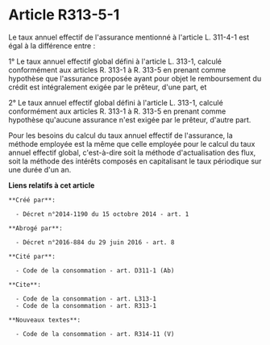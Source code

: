 # Article R313-5-1

Le taux annuel effectif de l'assurance mentionné à l'article L. 311-4-1 est égal à la différence entre : 

1° Le taux annuel effectif global défini à l'article L. 313-1, calculé conformément aux articles R. 313-1 à R. 313-5 en
prenant comme hypothèse que l'assurance proposée ayant pour objet le remboursement du crédit est intégralement exigée par le
prêteur, d'une part, et 

2° Le taux annuel effectif global défini à l'article L. 313-1, calculé conformément aux articles R. 313-1 à R. 313-5 en
prenant comme hypothèse qu'aucune assurance n'est exigée par le prêteur, d'autre part. 

Pour les besoins du calcul du taux annuel effectif de l'assurance, la méthode employée est la même que celle employée pour le
calcul du taux annuel effectif global, c'est-à-dire soit la méthode d'actualisation des flux, soit la méthode des intérêts
composés en capitalisant le taux périodique sur une durée d'un an.

**Liens relatifs à cet article**

	**Créé par**:

	  - Décret n°2014-1190 du 15 octobre 2014 - art. 1

	**Abrogé par**:

	  - Décret n°2016-884 du 29 juin 2016 - art. 8

	**Cité par**:

	  - Code de la consommation - art. D311-1 (Ab)

	**Cite**:

	  - Code de la consommation - art. L313-1
	  - Code de la consommation - art. R313-1

	**Nouveaux textes**:

	  - Code de la consommation - art. R314-11 (V)
